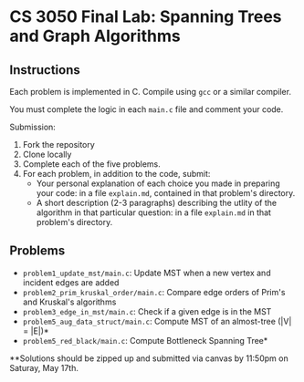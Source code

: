 # CS 3050 Final Lab: Spanning Trees and Graph Algorithms

## Instructions
Each problem is implemented in C. Compile using `gcc` or a similar compiler.

You must complete the logic in each `main.c` file and comment your code.

Submission: 
1. Fork the repository
2. Clone locally
3. Complete each of the five problems. 
4. For each problem, in addition to the code, submit: 
    - Your personal explanation of each choice you made in preparing your code: in a file `explain.md`, contained in that problem's directory. 
    - A short description (2-3 paragraphs) describing the utlity of the algorithm in that particular question: in a file `explain.md` in that problem's directory. 

## Problems
- `problem1_update_mst/main.c`: Update MST when a new vertex and incident edges are added
- `problem2_prim_kruskal_order/main.c`: Compare edge orders of Prim's and Kruskal's algorithms
- `problem3_edge_in_mst/main.c`: Check if a given edge is in the MST
- `problem5_aug_data_struct/main.c`: Compute MST of an almost-tree (|V| = |E|)*
- `problem5_red_black/main.c`: Compute Bottleneck Spanning Tree*

**Solutions should be zipped up and submitted via canvas by 11:50pm on Saturay, May 17th.  
